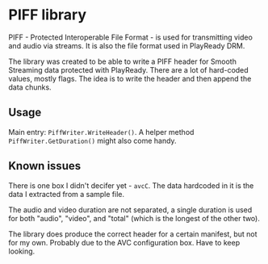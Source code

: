 # PIFF library

PIFF - Protected Interoperable File Format - is used for transmitting video and audio via streams. It is also the file format used in PlayReady DRM.

The library was created to be able to write a PIFF header for Smooth Streaming data protected with PlayReady. There are a lot of hard-coded values, mostly flags. The idea is to write the header and then append the data chunks.

## Usage

Main entry: `PiffWriter.WriteHeader()`.
A helper method `PiffWriter.GetDuration()` might also come handy.

## Known issues

There is one box I didn't decifer yet - `avcC`. The data hardcoded in it is the data I extracted from a sample file.

The audio and video duration are not separated, a single duration is used for both "audio", "video", and "total" (which is the longest of the other two).

The library does produce the correct header for a certain manifest, but not for my own. Probably due to the AVC configuration box. Have to keep looking.
